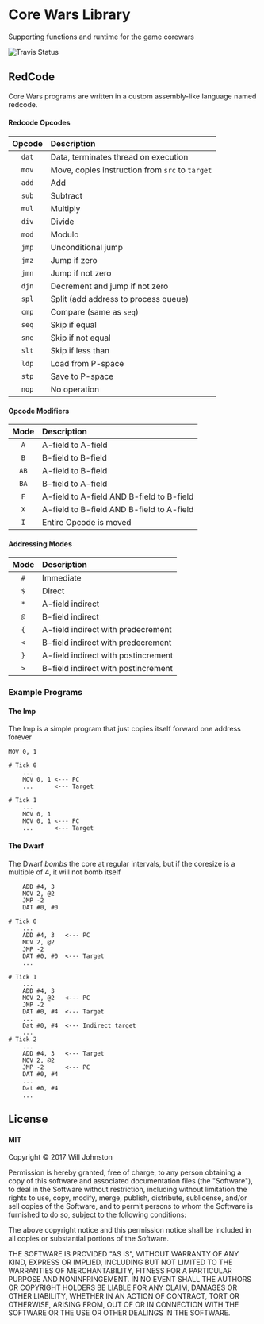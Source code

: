 # Core Wars Library
Supporting functions and runtime for the game corewars

![Travis Status](https://travis-ci.org/wbjohnston/libcw.svg?branch=master)

## RedCode
Core Wars programs are written in a custom assembly-like language named redcode.

#### Redcode Opcodes
|Opcode                  |Description                                          |
|:----------------------:|:----------------------------------------------------|
|`dat`                   |Data, terminates thread on execution                 |
|`mov`                   |Move, copies instruction from `src` to `target`      |
|`add`                   |Add                                                  |
|`sub`                   |Subtract                                             |
|`mul`                   |Multiply                                             |
|`div`                   |Divide                                               |
|`mod`                   |Modulo                                               |
|`jmp`                   |Unconditional jump                                   |
|`jmz`                   |Jump if zero                                         |
|`jmn`                   |Jump if not zero                                     |
|`djn`                   |Decrement and jump if not zero                       |
|`spl`                   |Split (add address to process queue)                 |
|`cmp`                   |Compare (same as `seq`)                              |
|`seq`                   |Skip if equal                                        |
|`sne`                   |Skip if not equal                                    |
|`slt`                   |Skip if less than                                    |
|`ldp`                   |Load from P-space                                    |
|`stp`                   |Save to P-space                                      |
|`nop`                   |No operation                                         |

#### Opcode Modifiers
|Mode                    |Description                                          |
|:----------------------:|:----------------------------------------------------|
|`A`                     |A-field to A-field                                   |
|`B`                     |B-field to B-field                                   |
|`AB`                    |A-field to B-field                                   |
|`BA`                    |B-field to A-field                                   |
|`F`                     |A-field to A-field AND B-field to B-field            |
|`X`                     |A-field to B-field AND B-field to A-field            |
|`I`                     |Entire Opcode is moved                               |

#### Addressing Modes
|Mode                    |Description                                          |
|:----------------------:|:----------------------------------------------------|
|`#`                     |Immediate                                            |
|`$`                     |Direct                                               |
|`*`                     |A-field indirect                                     |
|`@`                     |B-field indirect                                     |
|`{`                     |A-field indirect with predecrement                   |
|`<`                     |B-field indirect with predecrement                   |
|`}`                     |A-field indirect with postincrement                  |
|`>`                     |B-field indirect with postincrement                  |

### Example Programs
#### The Imp
The Imp is a simple program that just copies itself forward one address forever
```
MOV 0, 1
```

```
# Tick 0
    ...
    MOV 0, 1 <--- PC
    ...      <--- Target

# Tick 1
    ...
    MOV 0, 1 
    MOV 0, 1 <--- PC
    ...      <--- Target
```

#### The Dwarf
The Dwarf *bombs* the core at regular intervals, but if the coresize is a
multiple of 4, it will not bomb itself

```
    ADD #4, 3
    MOV 2, @2
    JMP -2
    DAT #0, #0
```

```
# Tick 0
    ...
    ADD #4, 3   <--- PC
    MOV 2, @2
    JMP -2
    DAT #0, #0  <--- Target
    ...

# Tick 1
    ...
    ADD #4, 3
    MOV 2, @2   <--- PC
    JMP -2
    DAT #0, #4  <--- Target
    ...
    Dat #0, #4  <--- Indirect target
    ...
# Tick 2
    ...
    ADD #4, 3   <--- Target
    MOV 2, @2   
    JMP -2      <--- PC
    DAT #0, #4  
    ...
    Dat #0, #4  
    ...
```

## License
#### MIT
Copyright © 2017 Will Johnston

Permission is hereby granted, free of charge, to any person obtaining
a copy of this software and associated documentation files (the "Software"),
to deal in the Software without restriction, including without limitation
the rights to use, copy, modify, merge, publish, distribute, sublicense,
and/or sell copies of the Software, and to permit persons to whom the
Software is furnished to do so, subject to the following conditions:

The above copyright notice and this permission notice shall be included
in all copies or substantial portions of the Software.

THE SOFTWARE IS PROVIDED "AS IS", WITHOUT WARRANTY OF ANY KIND,
EXPRESS OR IMPLIED, INCLUDING BUT NOT LIMITED TO THE WARRANTIES
OF MERCHANTABILITY, FITNESS FOR A PARTICULAR PURPOSE AND NONINFRINGEMENT.
IN NO EVENT SHALL THE AUTHORS OR COPYRIGHT HOLDERS BE LIABLE FOR ANY CLAIM,
DAMAGES OR OTHER LIABILITY, WHETHER IN AN ACTION OF CONTRACT,
TORT OR OTHERWISE, ARISING FROM, OUT OF OR IN CONNECTION WITH THE SOFTWARE
OR THE USE OR OTHER DEALINGS IN THE SOFTWARE.

